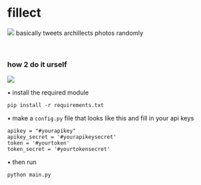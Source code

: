 # fillect
<img src="https://img.shields.io/badge/needs-imrpovement-purple?style=flat-square"/>
basically tweets archillects photos randomly

‎
‎
‎
‎
### how 2 do it urself 
<img src="https://img.shields.io/badge/termux-only-grey?style=flat-square"/>

• install the required module
```
pip install -r requirements.txt
```

• make a `config.py` file that looks like this and fill in your api keys

```
apikey = "#yourapikey"
apikey_secret = '#yourapikeysecret'
token = '#yourtoken'
token_secret = '#yourtokensecret'
```
• then run 
```
python main.py
```

